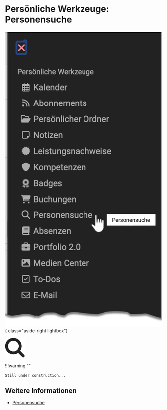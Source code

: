 # Persönliche Werkzeuge: Personensuche

![pers_menu_other_users_v1_de.png](assets/pers_menu_other_users_v1_de.png){ class="aside-right lightbox"}

![icon_other_users.png](assets/icon_other_users.png)


!!!warning ""

    Still under construction...


## Weitere Informationen

* [Personensuche](../basic_concepts/Full_Text_Search.de.md)


